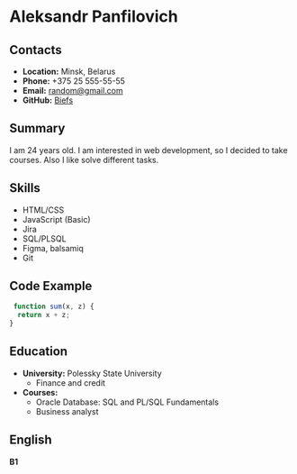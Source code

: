 # Aleksandr Panfilovich
## Contacts
* **Location:** Minsk, Belarus
* **Phone:** +375 25 555-55-55
* **Email:** random@gmail.com
* **GitHub:** [Biefs](https://github.com/Biefs)
## Summary
I am 24 years old. I am interested in web development, so I decided to take courses. Also I like solve different tasks.
## Skills
* HTML/CSS
* JavaScript (Basic)
* Jira
* SQL/PLSQL
* Figma, balsamiq
* Git
## Code Example
```javascript
 function sum(x, z) {
  return x + z;
}
```
## Education
*  **University:** Polessky State University  
    * Finance and credit
* **Courses:** 
    * Oracle Database: SQL and PL/SQL Fundamentals
    * Business analyst
## English
**B1**
